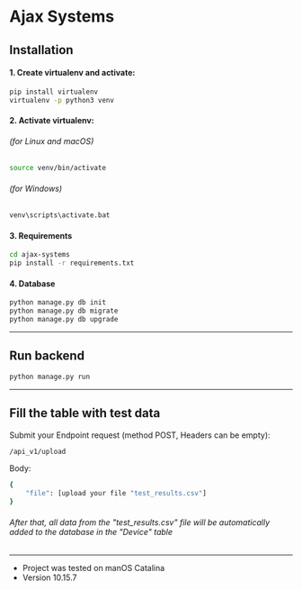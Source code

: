 # Ajax Systems

## Installation

#### 1. Create virtualenv and activate:
```bash
pip install virtualenv
virtualenv -p python3 venv
```

#### 2. Activate virtualenv:

###### (for Linux and macOS)
```bash
source venv/bin/activate
```

###### (for Windows)
```bash
venv\scripts\activate.bat
```


#### 3. Requirements
```bash
cd ajax-systems
pip install -r requirements.txt
```

#### 4. Database
```bash
python manage.py db init
python manage.py db migrate
python manage.py db upgrade
```

*  **  **

## Run backend
```bash
python manage.py run
```

*  **  **

## Fill the table with test data
Submit your Endpoint request (method POST, Headers can be empty):
```bash
/api_v1/upload
```
Body:
```bash
{
    "file": [upload your file "test_results.csv"]
}
```

###### After that, all data from the "test_results.csv" file will be automatically added to the database in the "Device" table

*  **  **

* Project was tested on manOS Catalina 
* Version 10.15.7
